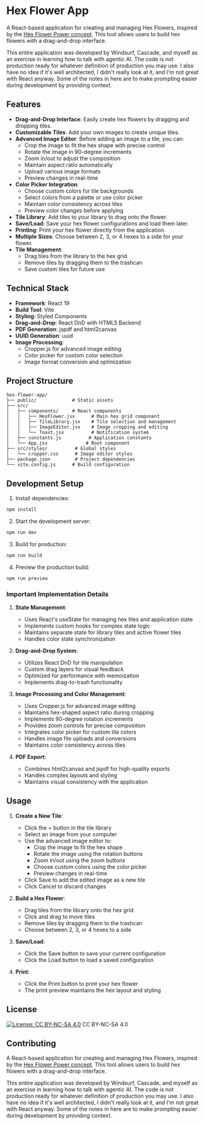 # Hex Flower App

A React-based application for creating and managing Hex Flowers, inspired by the [Hex Flower Power concept](https://goblinshenchman.wordpress.com/hex-power-flower/). This tool allows users to build hex flowers with a drag-and-drop interface.

This entire application was developed by Windsurf, Cascade, and myself as an exercise in learning how to talk with agentic AI. The code is not production ready for whatever definition of production you may use. I also have no idea if it's well architected, I didn't really look at it, and I'm not great with React anyway. Some of the notes in here are to make prompting easier during development by providing context.

## Features

- **Drag-and-Drop Interface**: Easily create hex flowers by dragging and dropping tiles.
- **Customizable Tiles**: Add your own images to create unique tiles.
- **Advanced Image Editor**: Before adding an image to a tile, you can:
  - Crop the image to fit the hex shape with precise control
  - Rotate the image in 90-degree increments
  - Zoom in/out to adjust the composition
  - Maintain aspect ratio automatically
  - Upload various image formats
  - Preview changes in real-time
- **Color Picker Integration**: 
  - Choose custom colors for tile backgrounds
  - Select colors from a palette or use color picker
  - Maintain color consistency across tiles
  - Preview color changes before applying
- **Tile Library**: Add tiles to your library to drag onto the flower.
- **Save/Load**: Save your hex flower configurations and load them later.
- **Printing**: Print your hex flower directly from the application.
- **Multiple Sizes**: Choose between 2, 3, or 4 hexes to a side for your flower.
- **Tile Management**: 
  - Drag tiles from the library to the hex grid
  - Remove tiles by dragging them to the trashcan
  - Save custom tiles for future use

## Technical Stack

- **Framework**: React 19
- **Build Tool**: Vite
- **Styling**: Styled Components
- **Drag-and-Drop**: React DnD with HTML5 Backend
- **PDF Generation**: jspdf and html2canvas
- **UUID Generation**: uuid
- **Image Processing**: 
  - Cropper.js for advanced image editing
  - Color picker for custom color selection
  - Image format conversion and optimization

## Project Structure

```
hex-flower-app/
├── public/             # Static assets
├── src/
│   ├── components/     # React components
│   │   ├── HexFlower.jsx      # Main hex grid component
│   │   ├── TileLibrary.jsx    # Tile selection and management
│   │   ├── ImageEditor.jsx    # Image cropping and editing
│   │   └── Toast.jsx          # Notification system
│   ├── constants.js          # Application constants
│   └── App.jsx              # Root component
├── src/styles/          # Global styles
│   └── cropper.css      # Image editor styles
├── package.json         # Project dependencies
└── vite.config.js      # Build configuration
```

## Development Setup

1. Install dependencies:
```bash
npm install
```

2. Start the development server:
```bash
npm run dev
```

3. Build for production:
```bash
npm run build
```

4. Preview the production build:
```bash
npm run preview
```

### Important Implementation Details

1. **State Management**:
   - Uses React's useState for managing hex tiles and application state
   - Implements custom hooks for complex state logic
   - Maintains separate state for library tiles and active flower tiles
   - Handles color state synchronization

2. **Drag-and-Drop System**:
   - Utilizes React DnD for tile manipulation
   - Custom drag layers for visual feedback
   - Optimized for performance with memoization
   - Implements drag-to-trash functionality

3. **Image Processing and Color Management**:
   - Uses Cropper.js for advanced image editing
   - Maintains hex-shaped aspect ratio during cropping
   - Implements 90-degree rotation increments
   - Provides zoom controls for precise composition
   - Integrates color picker for custom tile colors
   - Handles image file uploads and conversions
   - Maintains color consistency across tiles

4. **PDF Export**:
   - Combines html2canvas and jspdf for high-quality exports
   - Handles complex layouts and styling
   - Maintains visual consistency with the application

## Usage

1. **Create a New Tile**:
   - Click the + button in the tile library
   - Select an image from your computer
   - Use the advanced image editor to:
     - Crop the image to fit the hex shape
     - Rotate the image using the rotation buttons
     - Zoom in/out using the zoom buttons
     - Choose custom colors using the color picker
     - Preview changes in real-time
   - Click Save to add the edited image as a new tile
   - Click Cancel to discard changes

2. **Build a Hex Flower**:
   - Drag tiles from the library onto the hex grid
   - Click and drag to move tiles
   - Remove tiles by dragging them to the trashcan
   - Choose between 2, 3, or 4 hexes to a side

3. **Save/Load**:
   - Click the Save button to save your current configuration
   - Click the Load button to load a saved configuration

4. **Print**:
   - Click the Print button to print your hex flower
   - The print preview maintains the hex layout and styling

## License

[![License: CC BY-NC-SA 4.0](https://licensebuttons.net/l/by-nc-sa/4.0/88x31.png)](https://creativecommons.org/licenses/by-nc-sa/4.0/) CC BY-NC-SA 4.0

## Contributing

A React-based application for creating and managing Hex Flowers, inspired by the [Hex Flower Power concept](https://goblinshenchman.wordpress.com/hex-power-flower/). This tool allows users to build hex flowers with a drag-and-drop interface.

This entire application was developed by Windsurf, Cascade, and myself as an exercise in learning how to talk with agentic AI. The code is not production ready for whatever definition of production you may use. I also have no idea if it's well architected, I didn't really look at it, and I'm not great with React anyway. Some of the notes in here are to make prompting easier during development by providing context.
